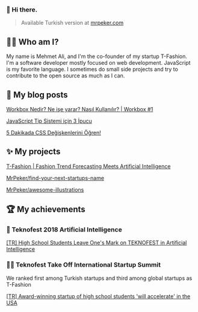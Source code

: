 ### 👋  Hi there.
> Available Turkish version at [mrpeker.com](https://mrpeker.com)

## 👨‍💻  Who am I?

My name is Mehmet Ali, and I'm the co-founder of my startup T-Fashion. I'm a software developer mostly focused on web development. JavaScript is my favorite language. I sometimes do small side projects and try to contribute to the open source as much as I can.

## 📝  My blog posts

[Workbox Nedir? Ne işe yarar? Nasıl Kullanılır? | Workbox #1](https://medium.com/@mrpeker/workbox-nedir-ne-i%C5%9Fe-yarar-nas%C4%B1l-kullan%C4%B1l%C4%B1r-workbox-1-93dcdcb54763)

[JavaScript Tip Sistemi için 3 İpucu](https://medium.com/sorcial-dev/javascript-tip-sistemi-için-3-i̇pucu-ea8bb0ba6923)

[5 Dakikada CSS Değişkenlerini Öğren!](https://medium.com/sorcial-dev/5-dakikada-css-değişkenleri-öğren-75e13fb5c8c5)

## ✨  My projects

[T-Fashion | Fashion Trend Forecasting Meets Artificial Intelligence](https://tfashion.ai)

[MrPeker/find-your-next-startups-name](https://find-your-next-startups-name.now.sh)

[MrPeker/awesome-illustrations](https://awesome-illustrations.now.sh)

## 🏆  My achievements

### 🥇  Teknofest 2018 Artificial Intelligence

[\[TR\] High School Students Leave One's Mark on TEKNOFEST in Artificial Intelligence](https://www.aa.com.tr/tr/bilim-teknoloji/lise-ogrencileri-yapay-zekada-teknofeste-damga-vurdu/1263859)

### 🥉🥇  Teknofest Take Off International Startup Summit

We ranked first among Turkish startups and third among global startups as T-Fashion

[\[TR\] Award-winning startup of high school students 'will accelerate' in the USA](https://www.aa.com.tr/tr/bilim-teknoloji/liseli-genclerin-odullu-girisimi-abdde-hizlanacak-/1608298)
